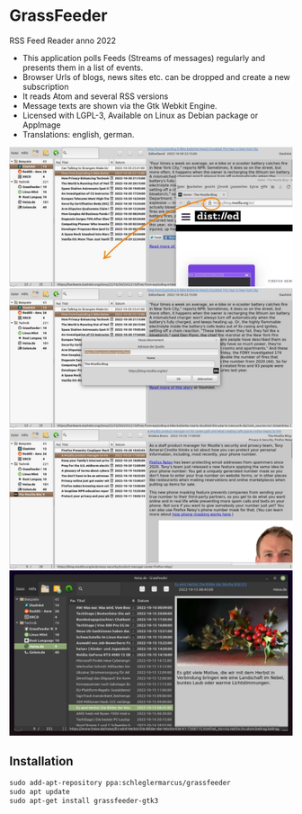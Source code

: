 # GrassFeeder

RSS Feed Reader anno 2022

* This application polls Feeds (Streams of messages) regularly and presents them in a list of events.
* Browser Urls of blogs, news sites etc. can be dropped and create a new subscription
* It reads Atom and several RSS versions  
* Message texts are shown via the Gtk Webkit Engine.
* Licensed with LGPL-3, Available on Linux as Debian package or AppImage
* Translations: english, german.


![V0.1.1 DND1](web/v011-c-a1.jpg)
![V0.1.1 DND2](web/v011-d.jpg)
![V0.1.1 DND3](web/v011-e.jpg)
![Version 0.0.9 dark](web/screenshot-v009-dark.jpg)


## Installation
```
sudo add-apt-repository ppa:schleglermarcus/grassfeeder
sudo apt update
sudo apt-get install grassfeeder-gtk3
```


